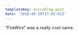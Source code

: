 ```yaml
---
templateKey: microblog-post
date: '2018-09-20T17:03:01Z'
---
```


"FireWire" was a really cool name.

